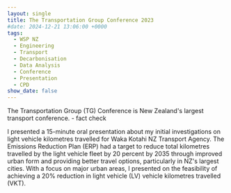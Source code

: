 ```yaml
---
layout: single
title: The Transportation Group Conference 2023
#date: 2024-12-21 13:06:00 +0000
tags:
  - WSP NZ
  - Engineering
  - Transport
  - Decarbonisation
  - Data Analysis
  - Conference
  - Presentation
  - CPD
show_date: false
---
```


The Transportation Group (TG) Conference is New Zealand's largest transport conference. - fact check

I presented a 15-minute oral presentation about my initial investigations on light vehicle kilometres travelled for Waka Kotahi NZ Transport Agency.
The Emissions Reduction Plan (ERP) had a target to reduce total kilometres travelled by the light vehicle fleet by 20 percent by 2035 through improved urban form and providing better travel options, particularly in NZ's largest cities. With a focus on major urban areas, I presented on the feasibility of achieving a 20% reduction in light vehicle (LV) vehicle kilometres travelled (VKT).